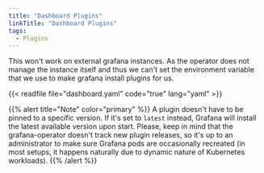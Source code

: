 ```yaml
---
title: "Dashboard Plugins"
linkTitle: "Dashboard Plugins"
tags:
  - Plugins
---
```

This won't work on external grafana instances.
As the operator does not manage the instance itself and thus we can't set the environment variable that we use to make grafana install plugins for us.

{{< readfile file="dashboard.yaml" code="true" lang="yaml" >}}

{{% alert title="Note" color="primary" %}}
A plugin doesn't have to be pinned to a specific version. If it's set to `latest` instead, Grafana will install the latest available version upon start. Please, keep in mind that the grafana-operator doesn't track new plugin releases, so it's up to an administrator to make sure Grafana pods are occasionally recreated (in most setups, it happens naturally due to dynamic nature of Kubernetes workloads).
{{% /alert %}}
